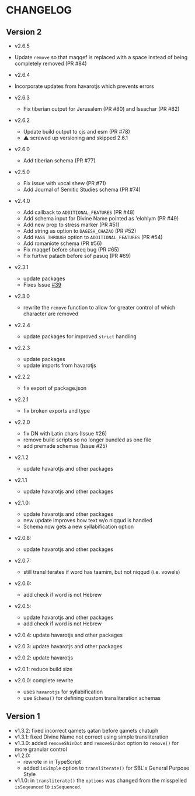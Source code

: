 # CHANGELOG

## Version 2

- v2.6.5

- Update `remove` so that maqqef is replaced with a space instead of being completely removed (PR #84)

- v2.6.4

- Incorporate updates from havarotjs which prevents errors

- v2.6.3

  - Fix tiberian output for Jerusalem (PR #80) and Issachar (PR #82)

- v2.6.2

  - Update build output to cjs and esm (PR #78)
  - ⚠️ screwed up versioning and skipped 2.6.1

- v2.6.0

  - Add tiberian schema (PR #77)

- v2.5.0

  - Fix issue with vocal shew (PR #71)
  - Add Journal of Semitic Studies schema (PR #74)

- v2.4.0

  - Add callback to `ADDITIONAL_FEATURES` (PR #48)
  - Add schema input for Divine Name pointed as 'elohiym (PR #49)
  - Add new prop to stress marker (PR #51)
  - Add string as option to `DAGESH_CHAZAQ` (PR #52)
  - Add `PASS_THROUGH` option to `ADDITIONAL_FEATURES` (PR #54)
  - Add romaniote schema (PR #56)
  - Fix maqqef before shureq bug (PR #65)
  - Fix furtive patach before sof pasuq (PR #69)

- v2.3.1

  - update packages
  - Fixes Issue [#39](https://github.com/charlesLoder/hebrew-transliteration/issues/39)

- v2.3.0

  - rewrite the `remove` function to allow for greater control of which character are removed

- v2.2.4

  - update packages for improved `strict` handling

- v2.2.3

  - update packages
  - update imports from havarotjs

- v2.2.2

  - fix export of package.json

- v2.2.1

  - fix broken exports and type

- v2.2.0

  - fix DN with Latin chars (Issue #26)
  - remove build scripts so no longer bundled as one file
  - add premade schemas (Issue #25)

- v2.1.2

  - update havarotjs and other packages

- v2.1.1

  - update havarotjs and other packages

- v2.1.0:

  - update havarotjs and other packages
  - new update improves how text w/o niqqud is handled
  - Schema now gets a new syllabification option

- v2.0.8:

  - update havarotjs and other packages

- v2.0.7:

  - still transliterates if word has taamim, but not niqqud (i.e. vowels)

- v2.0.6:

  - add check if word is not Hebrew

- v2.0.5:

  - update havarotjs and other packages
  - add check if word is not Hebrew

- v2.0.4: update havarotjs and other packages

- v2.0.3: update havarotjs and other packages

- v2.0.2: update havarotjs

- v2.0.1: reduce build size

- v2.0.0: complete rewrite
  - uses `havarotjs` for syllabification
  - use `Schema()` for defining custom transliteration schemas

## Version 1

- v1.3.2: fixed incorrect qamets qatan before qamets chatuph
- v1.3.1: fixed Divine Name not correct using simple transliteration
- v1.3.0: added `removeShinDot` and `removeSinDot` option to `remove()` for more granular control
- v1.2.0:
  - rewrote in in TypeScript
  - added `isSimple` option to `transliterate()` for SBL's General Purpose Style
- v1.1.0: in `transliterate()` the `options` was changed from the misspelled `isSeqeunced` to `isSequenced`.

